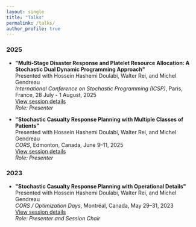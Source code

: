 ```yaml
---
layout: single
title: "Talks"
permalink: /talks/
author_profile: true
---
```

### 2025

- **"Multi-Stage Disaster Response and Platelet Resource Allocation: A Stochastic Dual Dynamic Programming Approach"**  
  Presented with Hossein Hashemi Doulabi, Walter Rei, and Michel Gendreau  
  *International Conference on Stochastic Programming (ICSP)*, Paris, France, 28 July - 1 August, 2025  
  [View session details](https://indico.math.cnrs.fr/event/13971/contributions/13605/)  
  *Role: Presenter*
  
- **"Stochastic Casualty Response Planning with Multiple Classes of Patients"**  
  Presented with Hossein Hashemi Doulabi, Walter Rei, and Michel Gendreau  
  *CORS*, Edmonton, Canada, June 9–11, 2025  
  [View session details](https://site.pheedloop.com/event/cors2025/sessions/SES4FPSJE29QDBX79)  
  *Role: Presenter*
  
### 2023

- **"Stochastic Casualty Response Planning with Operational Details"**  
  Presented with Hossein Hashemi Doulabi, Walter Rei, and Michel Gendreau  
  *CORS / Optimization Days*, Montréal, Canada, May 29–31, 2023  
  [View session details](https://symposia.cirrelt.ca/CORS-JOPT/en/schedule?slot_id=2095)  
  *Role: Presenter and Session Chair*
